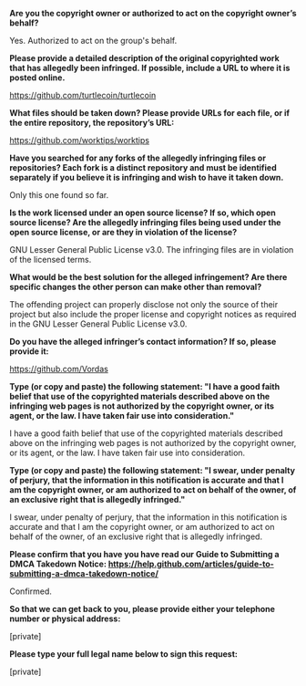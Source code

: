 **Are you the copyright owner or authorized to act on the copyright owner’s behalf?**  

Yes. Authorized to act on the group's behalf.

**Please provide a detailed description of the original copyrighted work that has allegedly been infringed. If possible, include a URL to where it is posted online.**  

https://github.com/turtlecoin/turtlecoin

**What files should be taken down? Please provide URLs for each file, or if the entire repository, the repository’s URL:**  

https://github.com/worktips/worktips

**Have you searched for any forks of the allegedly infringing files or repositories? Each fork is a distinct repository and must be identified separately if you believe it is infringing and wish to have it taken down.**  

Only this one found so far.

**Is the work licensed under an open source license? If so, which open source license? Are the allegedly infringing files being used under the open source license, or are they in violation of the license?**  

GNU Lesser General Public License v3.0. The infringing files are in violation of the licensed terms.

**What would be the best solution for the alleged infringement? Are there specific changes the other person can make other than removal?**  

The offending project can properly disclose not only the source of their project but also include the proper license and copyright notices as required in the GNU Lesser General Public License v3.0.

**Do you have the alleged infringer’s contact information? If so, please provide it:**  

https://github.com/Vordas

**Type (or copy and paste) the following statement: "I have a good faith belief that use of the copyrighted materials described above on the infringing web pages is not authorized by the copyright owner, or its agent, or the law. I have taken fair use into consideration."**  

I have a good faith belief that use of the copyrighted materials described above on the infringing web pages is not authorized by the copyright owner, or its agent, or the law. I have taken fair use into consideration.

**Type (or copy and paste) the following statement: "I swear, under penalty of perjury, that the information in this notification is accurate and that I am the copyright owner, or am authorized to act on behalf of the owner, of an exclusive right that is allegedly infringed."**  

I swear, under penalty of perjury, that the information in this notification is accurate and that I am the copyright owner, or am authorized to act on behalf of the owner, of an exclusive right that is allegedly infringed.

**Please confirm that you have you have read our Guide to Submitting a DMCA Takedown Notice: https://help.github.com/articles/guide-to-submitting-a-dmca-takedown-notice/**  

Confirmed.

**So that we can get back to you, please provide either your telephone number or physical address:**  

[private]

**Please type your full legal name below to sign this request:**  

[private]
